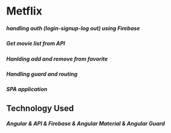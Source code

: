 # Metflix

##### handling auth (login-signup-log out) using Firebase
##### Get movie list from API
##### Hanlding add and remove from favorite 
##### Handling guard and routing 
##### SPA application
## Technology Used
##### Angular & API & Firebase & Angular Material & Angular Guard
